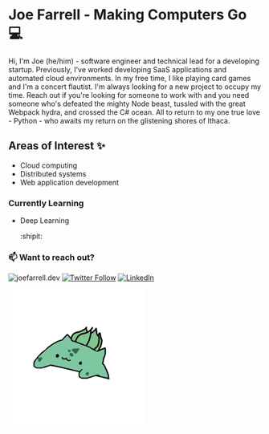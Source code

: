 # Joe Farrell - Making Computers Go :computer:

Hi, I'm Joe (he/him) - software engineer and technical lead for a developing startup. Previously, I've worked developing SaaS applications and automated cloud environments. In my free time, I like playing card games and I'm a concert flautist. I'm always looking for a new project to occupy my time. Reach out if you're looking for someone to work with and you need someone who's defeated the mighty Node beast, tussled with the great Webpack hydra, and crossed the C# ocean. All to return to my one true love - Python - who awaits my return on the glistening shores of Ithaca.


## Areas of Interest :sparkles:

* Cloud computing
* Distributed systems
* Web application development

### Currently Learning

* Deep Learning

    :shipit:

### :mailbox: Want to reach out?


![joefarrell.dev](https://img.shields.io/website?down_message=down&style=plastic&up_message=joefarrell.dev&url=https%3A%2F%2Fjoefarrell.dev)
[![Twitter Follow](https://img.shields.io/twitter/follow/Pithpifth?style=social)](https://twitter.com/Pithpifth)
[![LinkedIn](https://img.shields.io/badge/LinkedIn--_.svg?style=social&logo=linkedin)](https://www.linkedin.com/in/jdfarrell/)

![bongosaur](https://raw.githubusercontent.com/Gladdstone/Gladdstone/master/bongo.gif)
